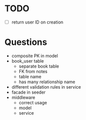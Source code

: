 # TODO
- [ ] return user ID on creation

# Questions
- composite PK in model
- book_user table
  - separate book table
  - FK from notes
  - table name
  - has many relationship name
- different validation rules in service
- facade in seeder
- middleware
  - correct usage
  - model
  - service
